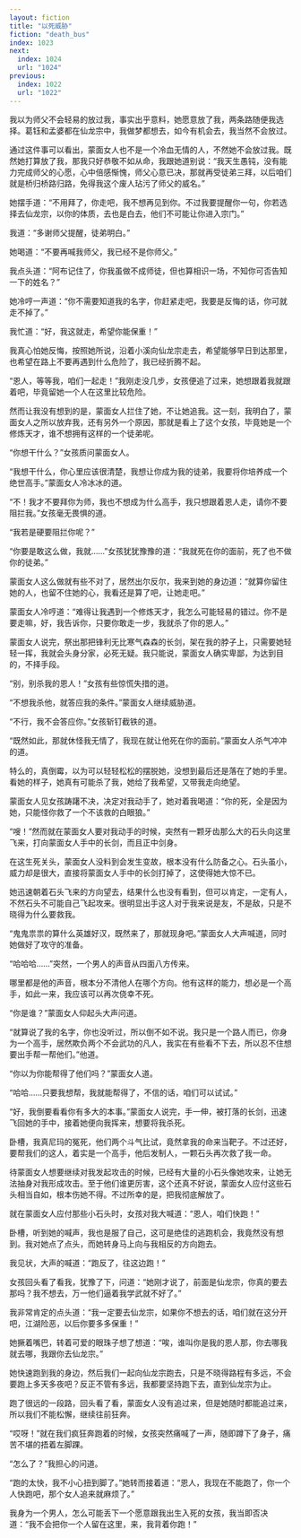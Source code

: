 ```yaml
---
layout: fiction
title: "以死威胁"
fiction: "death_bus"
index: 1023
next:
  index: 1024
  url: "1024"
previous:
  index: 1022
  url: "1022"
---
```

我以为师父不会轻易的放过我，事实出乎意料，她愿意放了我，两条路随便我选择。葛钰和孟婆都在仙龙宗中，我做梦都想去，如今有机会去，我当然不会放过。

通过这件事可以看出，蒙面女人也不是一个冷血无情的人，不然她不会放过我。既然她打算放了我，那我只好恭敬不如从命，我跟她道别说：“我天生愚钝，没有能力完成师父的心愿，心中倍感惭愧，师父心意已决，那就再受徒弟三拜，以后咱们就是桥归桥路归路，免得我这个废人玷污了师父的威名。”

她摆手道：“不用拜了，你走吧，我不想再见到你。不过我要提醒你一句，你若选择去仙龙宗，以你的体质，去也是白去，他们不可能让你进入宗门。”

我道：“多谢师父提醒，徒弟明白。”

她喝道：“不要再喊我师父，我已经不是你师父。”

我点头道：“阿布记住了，你我虽做不成师徒，但也算相识一场，不知你可否告知一下的姓名？”

她冷哼一声道：“你不需要知道我的名字，你赶紧走吧，我要是反悔的话，你可就走不掉了。”

我忙道：“好，我这就走，希望你能保重！”

我真心怕她反悔，按照她所说，沿着小溪向仙龙宗走去，希望能够早日到达那里，也希望在路上不要再遇到什么危险了，我已经折腾不起。

“恩人，等等我，咱们一起走！”我刚走没几步，女孩便追了过来，她想跟着我就跟着吧，毕竟留她一个人在这里比较危险。

然而让我没有想到的是，蒙面女人拦住了她，不让她追我。这一刻，我明白了，蒙面女人之所以放弃我，还有另外一个原因，那就是看上了这个女孩，毕竟她是一个修炼天才，谁不想拥有这样的一个徒弟呢。

“你想干什么？”女孩质问蒙面女人。

“我想干什么，你心里应该很清楚，我想让你成为我的徒弟，我要将你培养成一个绝世高手。”蒙面女人冷冰冰的道。

“不！我才不要拜你为师，我也不想成为什么高手，我只想跟着恩人走，请你不要阻拦我。”女孩毫无畏惧的道。

“我若是硬要阻拦你呢？”

“你要是敢这么做，我就……”女孩犹犹豫豫的道：“我就死在你的面前，死了也不做你的徒弟。”

蒙面女人这么做就有些不对了，居然出尔反尔，我来到她的身边道：“就算你留住她的人，也留不住她的心，我看还是算了吧，让她走吧。”

蒙面女人冷哼道：“难得让我遇到一个修炼天才，我怎么可能轻易的错过。你不是要走嘛，好，我告诉你，只要你敢走一步，我就杀了你的恩人。”

蒙面女人说完，祭出那把锋利无比寒气森森的长剑，架在我的脖子上，只需要她轻轻一挥，我就会头身分家，必死无疑。我只能说，蒙面女人确实卑鄙，为达到目的，不择手段。

“别，别杀我的恩人！”女孩有些惊慌失措的道。

“不想我杀他，就答应我的条件。”蒙面女人继续威胁道。

“不行，我不会答应你。”女孩斩钉截铁的道。

“既然如此，那就休怪我无情了，我现在就让他死在你的面前。”蒙面女人杀气冲冲的道。

特么的，真倒霉，以为可以轻轻松松的摆脱她，没想到最后还是落在了她的手里。看她的样子，她真有可能杀了我，她给了我希望，又带我走向绝望。

蒙面女人见女孩踌躇不决，决定对我动手了，她对着我喝道：“你的死，全是因为她，只能怪你救了一个不该救的白眼狼。”

“嗖！”然而就在蒙面女人要对我动手的时候，突然有一颗牙齿那么大的石头向这里飞来，打向蒙面女人手中的长剑，而且正中剑身。

在这生死关头，蒙面女人没料到会发生变故，根本没有什么防备之心。石头虽小，威力却是很大，直接将蒙面女人手中的长剑打掉了，这使得她大惊不已。

她迅速朝着石头飞来的方向望去，结果什么也没有看到，但可以肯定，一定有人，不然石头不可能自己飞起攻来。很明显出手这人对于我来说是友，不是敌，只是不晓得为什么要救我。

“鬼鬼祟祟的算什么英雄好汉，既然来了，那就现身吧。”蒙面女人大声喊道，同时她做好了攻守的准备。

“哈哈哈……”突然，一个男人的声音从四面八方传来。

哪里都是他的声音，根本分不清他人在哪个方向。他有这样的能力，想必是一个高手，如此一来，我应该可以再次侥幸不死。

“你是谁？”蒙面女人仰起头大声问道。

“就算说了我的名字，你也没听过，所以倒不如不说。我只是一个路人而已，你身为一个高手，居然欺负两个不会武功的凡人，我实在有些看不下去，所以忍不住想要出手帮一帮他们。”他道。

“你以为你能帮得了他们吗？”蒙面女人道。

“哈哈……只要我想帮，我就能帮得了，不信的话，咱们可以试试。”

“好，我倒要看看你有多大的本事。”蒙面女人说完，手一伸，被打落的长剑，迅速飞回她的手中，接着她便向我挥来，想要将我杀死。

卧槽，我真尼玛的冤死，他们两个斗气比试，竟然拿我的命来当靶子。不过还好，要帮我们的这人，着实是一个高手，他后发制人，一颗石头再次救了我一命。

待蒙面女人想要继续对我发起攻击的时候，已经有大量的小石头像她攻来，让她无法抽身对我形成攻击。至于他们谁更厉害，这个还真不好说，蒙面女人应付这些石头相当自如，根本伤她不得。不过所幸的是，把我彻底解放了。

就在蒙面女人应付那些小石头时，女孩对我大喊道：“恩人，咱们快跑！”

卧槽，听到她的喊声，我也是服了自己，这可是绝佳的逃跑机会，我竟然没有想到。我对她点了点头，而她转身马上向与我相反的方向跑去。

我见状，大声的喊道：“跑反了，往这边跑！”

女孩回头看了看我，犹豫了下，问道：“她刚才说了，前面是仙龙宗，你真的要去那吗？我不想去，万一他们逼着我学武就不好了。”

我非常肯定的点头道：“我一定要去仙龙宗，如果你不想去的话，咱们就在这分开吧，江湖险恶，以后你要多多保重！”

她撅着嘴巴，转着可爱的眼珠子想了想道：“唉，谁叫你是我的恩人那，你去哪我就去哪，我跟你去仙龙宗。”

她快速跑到我的身边，然后我们一起向仙龙宗跑去，只是不晓得路程有多远，不会要跑上多天多夜吧？反正不管有多远，我都要坚持跑下去，直到仙龙宗为止。

跑了很远的一段路，回头看了看，蒙面女人没有追过来，但是她随时都能追过来，所以我们不能松懈，继续往前狂奔。

“哎呀！”就在我们疯狂奔跑着的时候，女孩突然痛喊了一声，随即蹲下了身子，痛苦不堪的捂着左脚踝。

“怎么了？”我担心的问道。

“跑的太快，我不小心扭到脚了。”她转而接着道：“恩人，我现在不能跑了，你一个人快跑吧，那个女人追来就麻烦了。”

我身为一个男人，怎么可能丢下一个愿意跟我出生入死的女孩，我当即否决道：“我不会把你一个人留在这里，来，我背着你跑！”